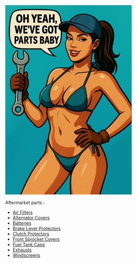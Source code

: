 <img src="confident-mechanic-parts-bikini.png" height="600" />

Aftermarket parts :

- [Air Filters](air-filters.md)
- [Alternator Covers](alternator-covers.md)
- [Batteries](batteries.md)
- [Brake Lever Protectors](brake-lever-protectors.md)
- [Clutch Protectors](clutch-protectors.md)
- [Front Sprocket Covers](front-sprocket-covers.md)
- [Fuel Tank Caps](fuel-tank-caps.md)
- [Exhausts](exhausts.md)
- [Windscreens](windscreens.md)

